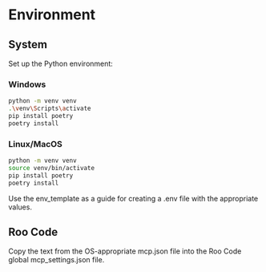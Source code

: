 # Environment
## System

Set up the Python environment:

### Windows
```bash
python -m venv venv
.\venv\Scripts\activate
pip install poetry
poetry install
```

### Linux/MacOS
```bash
python -m venv venv
source venv/bin/activate
pip install poetry
poetry install
```

Use the env_template as a guide for creating a .env file with the appropriate values.

## Roo Code
Copy the text from the OS-appropriate mcp.json file into the Roo Code global mcp_settings.json file.


